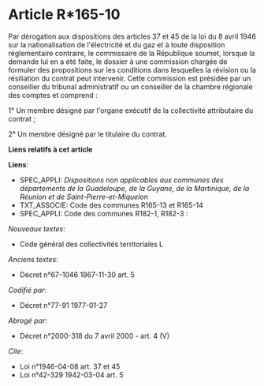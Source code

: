 # Article R*165-10

Par dérogation aux dispositions des articles 37 et 45 de la loi du 8 avril 1946 sur la nationalisation de l'électricité et du
gaz et à toute disposition réglementaire contraire, le commissaire de la République soumet, lorsque la demande lui en a été
faite, le dossier à une commission chargée de formuler des propositions sur les conditions dans lesquelles la révision ou la
résiliation du contrat peut intervenir. Cette commission est présidée par un conseiller du tribunal administratif ou un
conseiller de la chambre régionale des comptes et comprend :

1° Un membre désigné par l'organe exécutif de la collectivité attributaire du contrat ;

2° Un membre désigné par le titulaire du contrat.

**Liens relatifs à cet article**

**Liens**:

  - SPEC_APPLI: *Dispositions non applicables aux communes des départements de la Guadeloupe, de la Guyane, de la Martinique, de la Réunion et de Saint-Pierre-et-Miquelon*
  - TXT_ASSOCIE: Code des communes R165-13 et R165-14
  - SPEC_APPLI: Code des communes R182-1, R182-3 :

_Nouveaux textes_:

  - Code général des collectivités territoriales L

_Anciens textes_:

  - Décret n°67-1046 1967-11-30 art. 5

_Codifié par_:

  - Décret n°77-91 1977-01-27

_Abrogé par_:

  - Décret n°2000-318 du 7 avril 2000 - art. 4 (V)

_Cite_:

  - Loi n°1946-04-08 art. 37 et 45
  - Loi n°42-329 1942-03-04 art. 5
